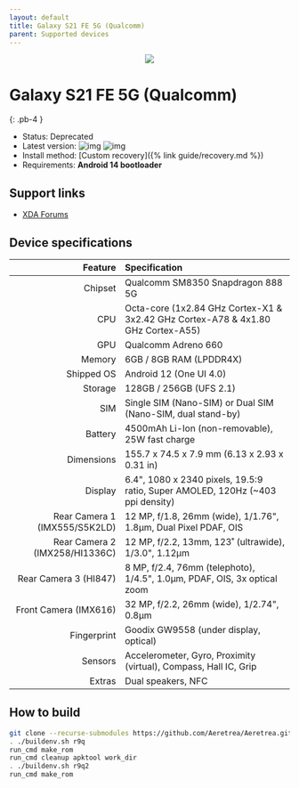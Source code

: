 ```yaml
---
layout: default
title: Galaxy S21 FE 5G (Qualcomm)
parent: Supported devices
---
```


<p align="center">
  <img loading="lazy" src="/Aeretrea/assets/images/s21fe.png"/>
</p>

# Galaxy S21 FE 5G (Qualcomm)
{: .pb-4 }
- Status: Deprecated
- Latest version: ![img](https://img.shields.io/github/v/release/Aeretrea/Aeretrea?filter=r9q-*&style=flat-square&color=89bcff) ![img](https://img.shields.io/github/v/release/Aeretrea/Aeretrea?filter=r9q2*&style=flat-square&color=89bcff)
- Install method: [Custom recovery]({% link guide/recovery.md %})
- Requirements: **Android 14 bootloader**

## Support links

- [XDA Forums](https://xdaforums.com/f/samsung-galaxy-s21-fe.12389/)

## Device specifications

| Feature                        | Specification                                                                    |
| -----------------------------: | :------------------------------------------------------------------------------- |
| Chipset                        | Qualcomm SM8350 Snapdragon 888 5G                                                |
| CPU                            | Octa-core (1x2.84 GHz Cortex-X1 & 3x2.42 GHz Cortex-A78 & 4x1.80 GHz Cortex-A55) |
| GPU                            | Qualcomm Adreno 660                                                              |
| Memory                         | 6GB / 8GB RAM (LPDDR4X)                                                          |
| Shipped OS                     | Android 12 (One UI 4.0)                                                          |
| Storage                        | 128GB / 256GB (UFS 2.1)                                                          |
| SIM                            | Single SIM (Nano-SIM) or Dual SIM (Nano-SIM, dual stand-by)                      |
| Battery                        | 4500mAh Li-Ion (non-removable), 25W fast charge                                  |
| Dimensions                     | 155.7 x 74.5 x 7.9 mm (6.13 x 2.93 x 0.31 in)                                    |
| Display                        | 6.4", 1080 x 2340 pixels, 19.5:9 ratio, Super AMOLED, 120Hz (~403 ppi density)   |
| Rear Camera 1 (IMX555/S5K2LD)  | 12 MP, f/1.8, 26mm (wide), 1/1.76", 1.8µm, Dual Pixel PDAF, OIS                  |
| Rear Camera 2 (IMX258/HI1336C) | 12 MP, f/2.2, 13mm, 123˚ (ultrawide), 1/3.0", 1.12µm                             |
| Rear Camera 3 (HI847)          | 8 MP, f/2.4, 76mm (telephoto), 1/4.5", 1.0µm, PDAF, OIS, 3x optical zoom         |
| Front Camera (IMX616)          | 32 MP, f/2.2, 26mm (wide), 1/2.74", 0.8µm                                        |
| Fingerprint                    | Goodix GW9558 (under display, optical)                                           |
| Sensors                        | Accelerometer, Gyro, Proximity (virtual), Compass, Hall IC, Grip                 |
| Extras                         | Dual speakers, NFC                                                               |

## How to build

```bash
git clone --recurse-submodules https://github.com/Aeretrea/Aeretrea.git && cd Aeretrea
. ./buildenv.sh r9q
run_cmd make_rom
run_cmd cleanup apktool work_dir
. ./buildenv.sh r9q2
run_cmd make_rom
```
